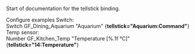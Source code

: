 Start of documentation for the tellstick binding.

Configure examples
Switch:  
Switch	GF_Dining_Aquarium "Aquarium" <aquarium> {**tellstick="Aquarium:Command"**}
Temp sensor:  
Number	GF_Kitchen_Temp	"Temperature [%.1f °C]"	<temperature> {**tellstick="14:Temperature"**}